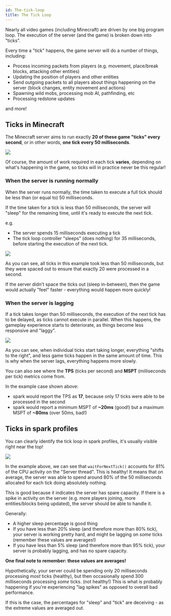 ```yaml
---
id: The-tick-loop
title: The Tick Loop
---
```


Nearly all video games (including Minecraft) are driven by one big program loop. The execution of the server (and the game) is broken down into "ticks".

Every time a "tick" happens, the game server will do a number of things, including:

* Process incoming packets from players (e.g. movement, place/break blocks, attacking other entities)
* Updating the position of players and other entities
* Send outgoing packets to all players about things happening on the server (block changes, entity movement and actions)
* Spawning wild mobs, processing mob AI, pathfinding, etc
* Processing redstone updates

and more!

## Ticks in Minecraft

The Minecraft server aims to run exactly **20 of these game "ticks" every second**, or in other words, **one tick every 50 milliseconds**.

![](../img/ticks-linear.png)

Of course, the amount of work required in each tick **varies**, depending on what's happening in the game, so ticks will in practice never be this regular!

### When the server is running normally

When the server runs normally, the time taken to execute a full tick should be less than (or equal to) 50 milliseconds. 

If the time taken for a tick is less than 50 milliseconds, the server will "sleep" for the remaining time, until it's ready to execute the next tick.

e.g.
* The server spends 15 milliseconds executing a tick
* The tick loop controller "sleeps" (does nothing) for 35 milliseconds, before starting the execution of the next tick.

![](../img/ticks-with-sleeping.png)

As you can see, all ticks in this example took less than 50 milliseconds, but they were spaced out to ensure that exactly 20 were processed in a second.

If the server didn't space the ticks out (sleep in-between), then the game would actually "feel" faster - everything would happen more quickly!

### When the server is lagging

If a tick takes longer than 50 milliseconds, the execution of the next tick has to be delayed, as ticks cannot execute in parallel. When this happens, the gameplay experience starts to deteriorate, as things become less responsive and "laggy".

![](../img/ticks-lagging.png)

As you can see, when individual ticks start taking longer, everything "shifts to the right", and less game ticks happen in the same amount of time. This is why when the server lags, everything happens more slowly.

You can also see where the **TPS** (ticks per second) and **MSPT** (milliseconds per tick) metrics come from.

In the example case shown above:

* spark would report the TPS as **17**, because only 17 ticks were able to be processed in the second
* spark would report a minimum MSPT of **~20ms** (good!) but a maximum MSPT of **~80ms** (over 50ms, bad!)

## Ticks in spark profiles

You can clearly identify the tick loop in spark profiles, it's usually visible right near the top!

![](../img/ticks-in-profiler.png)

In the example above, we can see that `waitForNextTick()` accounts for 81% of the CPU activity on the "Server thread". This is healthy! It means that on average, the server was able to spend around 80% of the 50 milliseconds allocated for each tick doing absolutely nothing.

This is good because it indicates the server has spare capacity. If there is a spike in activity on the server (e.g. more players joining, more entities/blocks being updated), the server should be able to handle it.

Generally:

* A higher sleep percentage is good thing
* If you have less than 20% sleep (and therefore more than 80% tick), your server is working pretty hard, and might be lagging on *some* ticks (remember these values are averages!)
* If you have less than 5% sleep (and therefore more than 95% tick), your server is probably lagging, and has no spare capacity.

**One final note to remember: these values are averages!**

Hypothetically, your server could be spending only 20 milliseconds processing *most* ticks (healthy), but then occasionally spend 300 milliseconds processing *some* ticks. (not healthy!) This is what is probably happening if you're experiencing "lag spikes" as opposed to overall bad performance.

If this is the case, the percentages for "sleep" and "tick" are deceiving - as the extreme values are averaged out.
